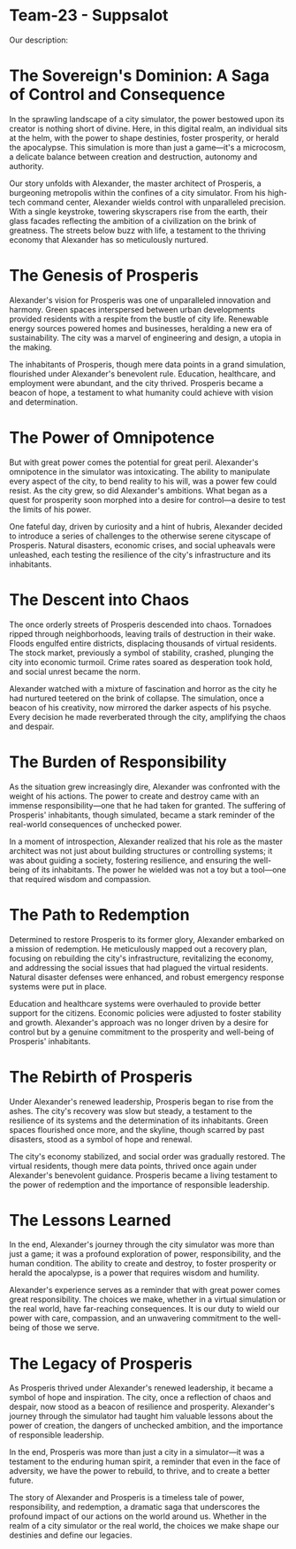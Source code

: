 # Team-23 - Suppsalot
Our description:
# The Sovereign's Dominion: A Saga of Control and Consequence
In the sprawling landscape of a city simulator, the power bestowed upon its creator is nothing short of divine. Here, in this digital realm, an individual sits at the helm, with the power to shape destinies, foster prosperity, or herald the apocalypse. This simulation is more than just a game—it's a microcosm, a delicate balance between creation and destruction, autonomy and authority.

Our story unfolds with Alexander, the master architect of Prosperis, a burgeoning metropolis within the confines of a city simulator. From his high-tech command center, Alexander wields control with unparalleled precision. With a single keystroke, towering skyscrapers rise from the earth, their glass facades reflecting the ambition of a civilization on the brink of greatness. The streets below buzz with life, a testament to the thriving economy that Alexander has so meticulously nurtured.
# The Genesis of Prosperis
Alexander's vision for Prosperis was one of unparalleled innovation and harmony. Green spaces interspersed between urban developments provided residents with a respite from the bustle of city life. Renewable energy sources powered homes and businesses, heralding a new era of sustainability. The city was a marvel of engineering and design, a utopia in the making.

The inhabitants of Prosperis, though mere data points in a grand simulation, flourished under Alexander's benevolent rule. Education, healthcare, and employment were abundant, and the city thrived. Prosperis became a beacon of hope, a testament to what humanity could achieve with vision and determination.

# The Power of Omnipotence
But with great power comes the potential for great peril. Alexander's omnipotence in the simulator was intoxicating. The ability to manipulate every aspect of the city, to bend reality to his will, was a power few could resist. As the city grew, so did Alexander's ambitions. What began as a quest for prosperity soon morphed into a desire for control—a desire to test the limits of his power.

One fateful day, driven by curiosity and a hint of hubris, Alexander decided to introduce a series of challenges to the otherwise serene cityscape of Prosperis. Natural disasters, economic crises, and social upheavals were unleashed, each testing the resilience of the city's infrastructure and its inhabitants.

# The Descent into Chaos
The once orderly streets of Prosperis descended into chaos. Tornadoes ripped through neighborhoods, leaving trails of destruction in their wake. Floods engulfed entire districts, displacing thousands of virtual residents. The stock market, previously a symbol of stability, crashed, plunging the city into economic turmoil. Crime rates soared as desperation took hold, and social unrest became the norm.

Alexander watched with a mixture of fascination and horror as the city he had nurtured teetered on the brink of collapse. The simulation, once a beacon of his creativity, now mirrored the darker aspects of his psyche. Every decision he made reverberated through the city, amplifying the chaos and despair.

# The Burden of Responsibility
As the situation grew increasingly dire, Alexander was confronted with the weight of his actions. The power to create and destroy came with an immense responsibility—one that he had taken for granted. The suffering of Prosperis' inhabitants, though simulated, became a stark reminder of the real-world consequences of unchecked power.

In a moment of introspection, Alexander realized that his role as the master architect was not just about building structures or controlling systems; it was about guiding a society, fostering resilience, and ensuring the well-being of its inhabitants. The power he wielded was not a toy but a tool—one that required wisdom and compassion.

# The Path to Redemption
Determined to restore Prosperis to its former glory, Alexander embarked on a mission of redemption. He meticulously mapped out a recovery plan, focusing on rebuilding the city's infrastructure, revitalizing the economy, and addressing the social issues that had plagued the virtual residents. Natural disaster defenses were enhanced, and robust emergency response systems were put in place.

Education and healthcare systems were overhauled to provide better support for the citizens. Economic policies were adjusted to foster stability and growth. Alexander's approach was no longer driven by a desire for control but by a genuine commitment to the prosperity and well-being of Prosperis' inhabitants.

# The Rebirth of Prosperis
Under Alexander's renewed leadership, Prosperis began to rise from the ashes. The city's recovery was slow but steady, a testament to the resilience of its systems and the determination of its inhabitants. Green spaces flourished once more, and the skyline, though scarred by past disasters, stood as a symbol of hope and renewal.

The city's economy stabilized, and social order was gradually restored. The virtual residents, though mere data points, thrived once again under Alexander's benevolent guidance. Prosperis became a living testament to the power of redemption and the importance of responsible leadership.

# The Lessons Learned
In the end, Alexander's journey through the city simulator was more than just a game; it was a profound exploration of power, responsibility, and the human condition. The ability to create and destroy, to foster prosperity or herald the apocalypse, is a power that requires wisdom and humility.

Alexander's experience serves as a reminder that with great power comes great responsibility. The choices we make, whether in a virtual simulation or the real world, have far-reaching consequences. It is our duty to wield our power with care, compassion, and an unwavering commitment to the well-being of those we serve.

# The Legacy of Prosperis
As Prosperis thrived under Alexander's renewed leadership, it became a symbol of hope and inspiration. The city, once a reflection of chaos and despair, now stood as a beacon of resilience and prosperity. Alexander's journey through the simulator had taught him valuable lessons about the power of creation, the dangers of unchecked ambition, and the importance of responsible leadership.

In the end, Prosperis was more than just a city in a simulator—it was a testament to the enduring human spirit, a reminder that even in the face of adversity, we have the power to rebuild, to thrive, and to create a better future.

The story of Alexander and Prosperis is a timeless tale of power, responsibility, and redemption, a dramatic saga that underscores the profound impact of our actions on the world around us. Whether in the realm of a city simulator or the real world, the choices we make shape our destinies and define our legacies.

